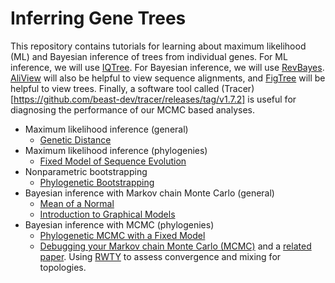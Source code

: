 # Inferring Gene Trees

This repository contains tutorials for learning about maximum likelihood (ML) and Bayesian inference of trees from individual genes. For ML inference, we will use [IQTree](http://www.iqtree.org). For Bayesian inference, we will use [RevBayes](https://revbayes.github.io). [AliView](http://www.ormbunkar.se/aliview/) will also be helpful to view sequence alignments, and [FigTree](http://tree.bio.ed.ac.uk/software/figtree/) will be helpful to view trees. Finally, a software tool called (Tracer)[https://github.com/beast-dev/tracer/releases/tag/v1.7.2] is useful for diagnosing the performance of our MCMC based analyses.

- Maximum likelihood inference (general)
  - [Genetic Distance](https://github.com/IntroPhylogenomics/GeneTreeInference/blob/master/ML_GeneticDistance.md)
- Maximum likelihood inference (phylogenies)
  - [Fixed Model of Sequence Evolution](https://github.com/IntroPhylogenomics/GeneTreeInference/blob/master/ML_Phylo_FixedModel.md)
- Nonparametric bootstrapping
  - [Phylogenetic Bootstrapping](https://github.com/IntroPhylogenomics/GeneTreeInference/blob/master/PhyloBootstrap.md)
- Bayesian inference with Markov chain Monte Carlo (general)
  - [Mean of a Normal](https://github.com/IntroPhylogenomics/GeneTreeInference/blob/master/MCMC_NormalMean.md)
  - [Introduction to Graphical Models](https://github.com/IntroPhylogenomics/GeneTreeInference/blob/master/IntroToGraphicalModels.md)
- Bayesian inference with MCMC (phylogenies)
  - [Phylogenetic MCMC with a Fixed Model](https://revbayes.github.io/tutorials/ctmc/)
  - [Debugging your Markov chain Monte Carlo (MCMC)](https://revbayes.github.io/tutorials/mcmc_troubleshooting/) and a [related paper](https://open-research-europe.ec.europa.eu/articles/3-204). Using [RWTY](https://cran.r-project.org/web/packages/rwty/vignettes/rwty.html) to assess convergence and mixing for topologies.
